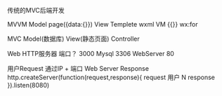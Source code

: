 传统的MVC后端开发

MVVM
Model page({data:{}})
View Templete wxml
VM {{}} wx:for

MVC  Model(数据库) View(静态页面) Controller

Web HTTP服务器
端口？ 3000
Mysql 3306
WebServer 80

用户Request 通过IP + 端口
Web Server Response
http.createServer(function(request,response){
  request 用户 N
  response 
}).listen(8080)
